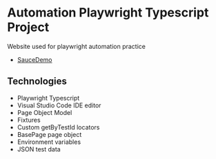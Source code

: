 # Automation Playwright Typescript Project

Website used for playwright automation practice

* [SauceDemo](https://www.saucedemo.com/ "SauceDemo website")

## Technologies

* Playwright Typescript
* Visual Studio Code IDE editor
* Page Object Model
* Fixtures
* Custom getByTestId locators
* BasePage page object
* Environment variables
* JSON test data
